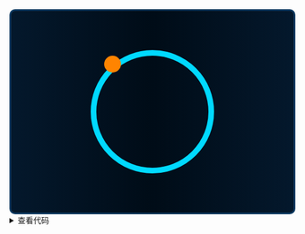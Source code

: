 <div class="box-background">
    <div class="spinningBall"></div>
</div>

<style>
details{
    cursor: pointer;
    &:hover{
        color: var(--vp-c-brand);
    }
    &[open]{
        color: var(--vp-c-brand);
    }
}
.box-background {
    background-image: linear-gradient(90deg, #04182c, #000c17, #04182c);
    border: 3px solid rgba(53,162,253,.267);
    border-radius: 10px;
    display: flex;
    justify-content: center;
    align-items: center;
    width: 100%;
    height: 360px;
}
</style>

<style lang='scss' scoped>
.spinningBall{
    width: 200px;
    height: 200px;
    background: transparent;
    border: 10px solid #00d9ff;
    border-radius: 50%;
    position: relative;
    animation: round 3s ease infinite;

    &::before{
        content:'';
        display: block;
        position: absolute;
        top: 0;
        left: 14px;
        width: 30px;
        height: 30px;
        border-radius: 50px;
        background: rgb(255,132,0);
    }

    @keyframes round {
        0%{
            rotate: 0deg;
        }
                100%{
            rotate: 360deg;
        }
    }
}
</style>

<details>
 
<summary>查看代码</summary>

```vue
<template>
    <div class="spinningBall"></div>
</template>

<style lang='scss'>
.spinningBall{
    width: 200px;
    height: 200px;
    background: transparent;
    border: 10px solid #00d9ff;
    border-radius: 50%;
    position: relative;
    animation: round 3s ease infinite;

    &::before{
        content:'';
        display: block;
        position: absolute;
        top: 0;
        left: 14px;
        width: 30px;
        height: 30px;
        border-radius: 50px;
        background: rgb(255,132,0);
    }

    @keyframes round {
        0%{
            rotate: 0deg;
        }
        100%{
            rotate: 360deg;
        }
    }
}
</style>
```

</details>
